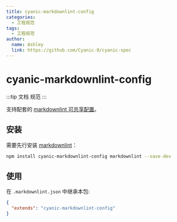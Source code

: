 ```yaml
---
title: cyanic-markdownlint-config
categories:
  - 工程规范
tags:
  - 工程规范
author:
  name: Ashley
  link: https://github.com/Cyanic-0/cyanic-spec
---
```


# cyanic-markdownlint-config

:::tip
  文档 规范
:::

支持配套的 [markdownlint 可共享配置](https://www.npmjs.com/package/markdownlint#optionsconfig)。

## 安装

需要先行安装 [markdownlint](https://www.npmjs.com/package/markdownlint)：

```bash
npm install cyanic-markdownlint-config markdownlint --save-dev
```

## 使用

在 `.markdownlint.json` 中继承本包:

```json
{
  "extends": "cyanic-markdownlint-config"
}
```
